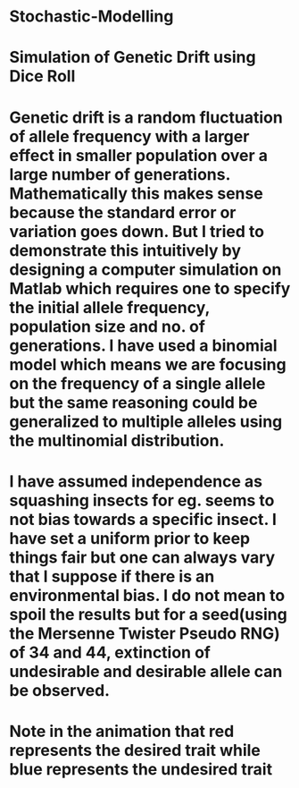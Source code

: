 # Stochastic-Modelling
# Simulation of Genetic Drift using Dice Roll
# Genetic drift is a random fluctuation of allele frequency with a larger effect in smaller population over a large number of generations. Mathematically this makes sense because the standard error or variation goes down. But I tried to demonstrate this intuitively by designing a computer simulation on Matlab which requires one to specify the initial allele frequency, population size and no. of generations. I have used a binomial model which means we are focusing on the frequency of a single allele but the same reasoning could be generalized to multiple alleles using the multinomial distribution.
# I have assumed independence as squashing insects for eg. seems to not bias towards a specific insect. I have set a uniform prior to keep things fair but one can always vary that I suppose if there is an environmental bias. I do not mean to spoil the results but for a seed(using the Mersenne Twister Pseudo RNG) of 34 and 44, extinction of undesirable and desirable allele can be observed.  
# Note in the animation that red represents the desired trait while blue represents the undesired trait

